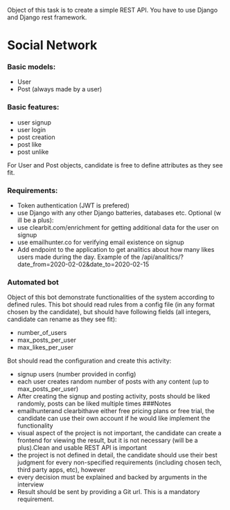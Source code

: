Object of this task is to create a simple REST API. 
You have to use Django and Django rest framework.
# Social Network

### Basic models:
* User
* Post (always made by a user)

### Basic features:
* user signup
* user login
* post creation
* post like
* post unlike

For User and Post objects, candidate is free to define attributes as they see fit.
### Requirements:
* Token authentication (JWT is prefered)
* use Django with any other Django batteries, databases etc.
Optional (w ill be a plus):
* use clearbit.com/enrichment for getting additional data for the user on signup
* use emailhunter.co for verifying email existence on signup
* Add endpoint to the application to get analitics about how many likes users made during the day. Example of the /api/analitics/?date_from=2020-02-02&date_to=2020-02-15 
### Automated bot
Object of this bot demonstrate functionalities of the system according to defined rules. This bot should read rules from a config file (in any format chosen by the candidate), but should have following fields (all integers, candidate can rename as they see fit):
* number_of_users
* max_posts_per_user 
* max_likes_per_user

Bot should read the configuration and create this activity:
* signup users (number provided in config)
* each user creates random number of posts with any content (up to
max_posts_per_user)
* After creating the signup and posting activity, posts should be liked randomly, posts
can be liked multiple times
###Notes
* emailhunterand clearbithave either free pricing plans or free trial, the candidate can use their own account if he would like implement the functionality
* visual aspect of the project is not important, the candidate can create a frontend for viewing the result, but it is not necessary (will be a plus).Clean and usable REST API is important
* the project is not defined in detail, the candidate should use their best judgment for every non-specified requirements (including chosen tech, third party apps, etc), however
* every decision must be explained and backed by arguments in the interview
* Result should be sent by providing a Git url. This is a mandatory requirement.